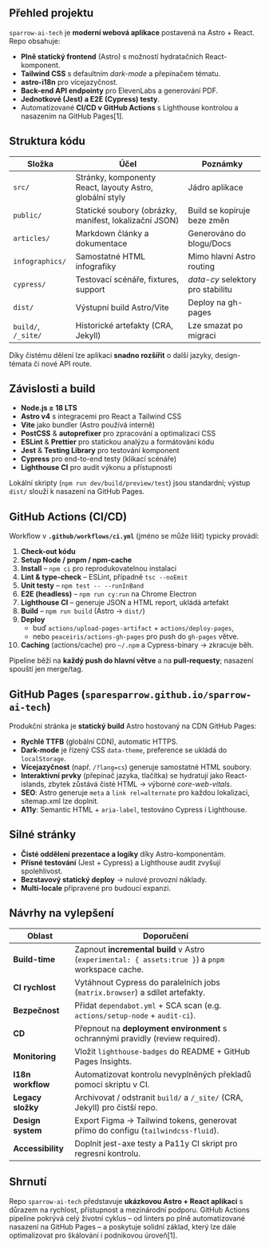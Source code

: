 ## Přehled projektu

`sparrow-ai-tech` je **moderní webová aplikace** postavená na Astro + React. Repo obsahuje:

- **Plně statický frontend** (Astro) s možností hydratačních React-komponent.
- **Tailwind CSS** s defaultním _dark-mode_ a přepínačem tématu.
- **astro-i18n** pro vícejazyčnost.
- **Back-end API endpointy** pro ElevenLabs a generování PDF.
- **Jednotkové (Jest) a E2E (Cypress) testy**.
- Automatizované **CI/CD v GitHub Actions** s Lighthouse kontrolou a nasazením na GitHub Pages[1].

## Struktura kódu

| Složka              | Účel                                                     | Poznámky                          |
| ------------------- | -------------------------------------------------------- | --------------------------------- |
| `src/`              | Stránky, komponenty React, layouty Astro, globální styly | Jádro aplikace                    |
| `public/`           | Statické soubory (obrázky, manifest, lokalizační JSON)   | Build se kopíruje beze změn       |
| `articles/`         | Markdown články a dokumentace                            | Generováno do blogu/Docs          |
| `infographics/`     | Samostatné HTML infografiky                              | Mimo hlavní Astro routing         |
| `cypress/`          | Testovací scénáře, fixtures, support                     | _data-cy_ selektory pro stabilitu |
| `dist/`             | Výstupní build Astro/Vite                                | Deploy na gh-pages                |
| `build/`, `/_site/` | Historické artefakty (CRA, Jekyll)                       | Lze smazat po migraci             |

Díky čistému dělení lze aplikaci **snadno rozšířit** o další jazyky, design-témata či nové API route.

## Závislosti a build

- **Node.js ≥ 18 LTS**
- **Astro v4** s integracemi pro React a Tailwind CSS
- **Vite** jako bundler (Astro používá interně)
- **PostCSS** & **autoprefixer** pro zpracování a optimalizaci CSS
- **ESLint** & **Prettier** pro statickou analýzu a formátování kódu
- **Jest** & **Testing Library** pro testování komponent
- **Cypress** pro end-to-end testy (klikací scénáře)
- **Lighthouse CI** pro audit výkonu a přístupnosti

Lokální skripty (`npm run dev/build/preview/test`) jsou standardní; výstup `dist/` slouží k nasazení na GitHub Pages.

## GitHub Actions (CI/CD)

Workflow v **`.github/workflows/ci.yml`** (jméno se může lišit) typicky provádí:

1. **Check-out kódu**
2. **Setup Node / pnpm / npm-cache**
3. **Install** – `npm ci` pro reprodukovatelnou instalaci
4. **Lint & type-check** – ESLint, případně `tsc --noEmit`
5. **Unit testy** – `npm test -- --runInBand`
6. **E2E (headless)** – `npm run cy:run` na Chrome Electron
7. **Lighthouse CI** – generuje JSON a HTML report, ukládá artefakt
8. **Build** – `npm run build` (Astro → `dist/`)
9. **Deploy**
   - buď `actions/upload-pages-artifact` + `actions/deploy-pages`,
   - nebo `peaceiris/actions-gh-pages` pro push do `gh-pages` větve.
10. **Caching** (actions/cache) pro `~/.npm` a Cypress-binary → zkracuje běh.

Pipeline běží na **každý push do hlavní větve** a na **pull-requesty**; nasazení spouští jen merge/tag.

## GitHub Pages (`sparesparrow.github.io/sparrow-ai-tech`)

Produkční stránka je **statický build** Astro hostovaný na CDN GitHub Pages:

- **Rychlé TTFB** (globální CDN), automatic HTTPS.
- **Dark-mode** je řízený CSS `data-theme`, preference se ukládá do `localStorage`.
- **Vícejazyčnost** (např. `/?lang=cs`) generuje samostatné HTML soubory.
- **Interaktivní prvky** (přepínač jazyka, tlačítka) se hydratují jako React-islands, zbytek zůstává čisté HTML → výborné _core-web-vitals_.
- **SEO**: Astro generuje `meta` a `link rel=alternate` pro každou lokalizaci, sitemap.xml lze doplnit.
- **A11y**: Semantic HTML + `aria-label`, testováno Cypress i Lighthouse.

## Silné stránky

- **Čisté oddělení prezentace a logiky** díky Astro-komponentám.
- **Přísné testování** (Jest + Cypress) a Lighthouse audit zvyšují spolehlivost.
- **Bezstavový statický deploy** → nulové provozní náklady.
- **Multi-locale** připravené pro budoucí expanzi.

## Návrhy na vylepšení

| Oblast            | Doporučení                                                                                        |
| ----------------- | ------------------------------------------------------------------------------------------------- |
| **Build-time**    | Zapnout **incremental build** v Astro (`experimental: { assets:true }`) a `pnpm` workspace cache. |
| **CI rychlost**   | Vytáhnout Cypress do paralelních jobs (`matrix.browser`) a sdílet artefakty.                      |
| **Bezpečnost**    | Přidat `dependabot.yml` + SCA scan (e.g. `actions/setup-node` + `audit-ci`).                      |
| **CD**            | Přepnout na **deployment environment** s ochrannými pravidly (review required).                   |
| **Monitoring**    | Vložit `lighthouse-badges` do README + GitHub Pages Insights.                                     |
| **I18n workflow** | Automatizovat kontrolu nevyplněných překladů pomocí skriptu v CI.                                 |
| **Legacy složky** | Archivovat / odstranit `build/` a `/_site/` (CRA, Jekyll) pro čistší repo.                        |
| **Design system** | Export Figma → Tailwind tokens, generovat přímo do configu (`tailwindcss-fluid`).                 |
| **Accessibility** | Doplnit jest-axe testy a Pa11y CI skript pro regresní kontrolu.                                   |

## Shrnutí

Repo `sparrow-ai-tech` představuje **ukázkovou Astro + React aplikaci** s důrazem na rychlost, přístupnost a mezinárodní podporu. GitHub Actions pipeline pokrývá celý životní cyklus – od linters po plně automatizované nasazení na GitHub Pages – a poskytuje solidní základ, který lze dále optimalizovat pro škálování i podnikovou úroveň[1].
